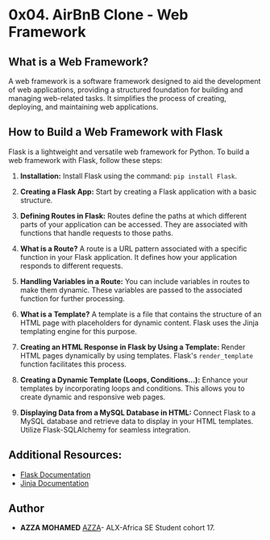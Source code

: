 # 0x04. AirBnB Clone - Web Framework

## What is a Web Framework?

A web framework is a software framework designed to aid the development of web applications, providing a structured foundation for building and managing web-related tasks. It simplifies the process of creating, deploying, and maintaining web applications.

## How to Build a Web Framework with Flask

Flask is a lightweight and versatile web framework for Python. To build a web framework with Flask, follow these steps:

1. **Installation:**
   Install Flask using the command: `pip install Flask`.

2. **Creating a Flask App:**
   Start by creating a Flask application with a basic structure.

3. **Defining Routes in Flask:**
   Routes define the paths at which different parts of your application can be accessed. They are associated with functions that handle requests to those paths.

4. **What is a Route?**
   A route is a URL pattern associated with a specific function in your Flask application. It defines how your application responds to different requests.

5. **Handling Variables in a Route:**
   You can include variables in routes to make them dynamic. These variables are passed to the associated function for further processing.

6. **What is a Template?**
   A template is a file that contains the structure of an HTML page with placeholders for dynamic content. Flask uses the Jinja templating engine for this purpose.

7. **Creating an HTML Response in Flask by Using a Template:**
   Render HTML pages dynamically by using templates. Flask's `render_template` function facilitates this process.

8. **Creating a Dynamic Template (Loops, Conditions...):**
   Enhance your templates by incorporating loops and conditions. This allows you to create dynamic and responsive web pages.

9. **Displaying Data from a MySQL Database in HTML:**
   Connect Flask to a MySQL database and retrieve data to display in your HTML templates. Utilize Flask-SQLAlchemy for seamless integration.

## Additional Resources:
- [Flask Documentation](https://flask.palletsprojects.com/)
- [Jinja Documentation](https://jinja.palletsprojects.com/)

## Author
* **AZZA MOHAMED** [AZZA](https://github.com/medazza)- ALX-Africa SE Student cohort 17.